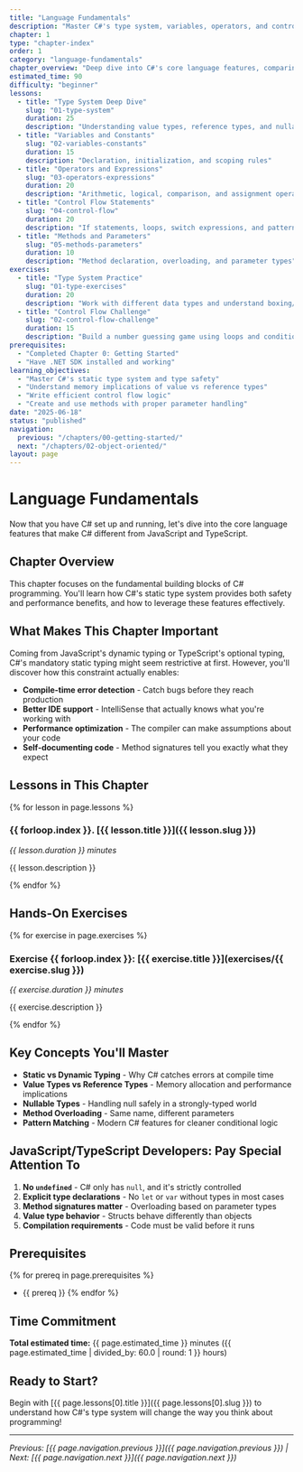 ```yaml
---
title: "Language Fundamentals"
description: "Master C#'s type system, variables, operators, and control structures"
chapter: 1
type: "chapter-index"
order: 1
category: "language-fundamentals"
chapter_overview: "Deep dive into C#'s core language features, comparing them to JavaScript/TypeScript equivalents and highlighting key differences."
estimated_time: 90
difficulty: "beginner"
lessons:
  - title: "Type System Deep Dive"
    slug: "01-type-system"
    duration: 25
    description: "Understanding value types, reference types, and nullable types"
  - title: "Variables and Constants"
    slug: "02-variables-constants"
    duration: 15
    description: "Declaration, initialization, and scoping rules"
  - title: "Operators and Expressions"
    slug: "03-operators-expressions"
    duration: 20
    description: "Arithmetic, logical, comparison, and assignment operators"
  - title: "Control Flow Statements"
    slug: "04-control-flow"
    duration: 20
    description: "If statements, loops, switch expressions, and pattern matching"
  - title: "Methods and Parameters"
    slug: "05-methods-parameters"
    duration: 10
    description: "Method declaration, overloading, and parameter types"
exercises:
  - title: "Type System Practice"
    slug: "01-type-exercises"
    duration: 20
    description: "Work with different data types and understand boxing/unboxing"
  - title: "Control Flow Challenge"
    slug: "02-control-flow-challenge"
    duration: 15
    description: "Build a number guessing game using loops and conditionals"
prerequisites:
  - "Completed Chapter 0: Getting Started"
  - "Have .NET SDK installed and working"
learning_objectives:
  - "Master C#'s static type system and type safety"
  - "Understand memory implications of value vs reference types"
  - "Write efficient control flow logic"
  - "Create and use methods with proper parameter handling"
date: "2025-06-18"
status: "published"
navigation:
  previous: "/chapters/00-getting-started/"
  next: "/chapters/02-object-oriented/"
layout: page
---
```


# Language Fundamentals

Now that you have C# set up and running, let's dive into the core language features that make C# different from JavaScript and TypeScript.

## Chapter Overview

This chapter focuses on the fundamental building blocks of C# programming. You'll learn how C#'s static type system provides both safety and performance benefits, and how to leverage these features effectively.

## What Makes This Chapter Important

Coming from JavaScript's dynamic typing or TypeScript's optional typing, C#'s mandatory static typing might seem restrictive at first. However, you'll discover how this constraint actually enables:

- **Compile-time error detection** - Catch bugs before they reach production
- **Better IDE support** - IntelliSense that actually knows what you're working with
- **Performance optimization** - The compiler can make assumptions about your code
- **Self-documenting code** - Method signatures tell you exactly what they expect

## Lessons in This Chapter

{% for lesson in page.lessons %}

### {{ forloop.index }}. [{{ lesson.title }}]({{ lesson.slug }})

_{{ lesson.duration }} minutes_

{{ lesson.description }}

{% endfor %}

## Hands-On Exercises

{% for exercise in page.exercises %}

### Exercise {{ forloop.index }}: [{{ exercise.title }}](exercises/{{ exercise.slug }})

_{{ exercise.duration }} minutes_

{{ exercise.description }}

{% endfor %}

## Key Concepts You'll Master

- **Static vs Dynamic Typing** - Why C# catches errors at compile time
- **Value Types vs Reference Types** - Memory allocation and performance implications
- **Nullable Types** - Handling null safely in a strongly-typed world
- **Method Overloading** - Same name, different parameters
- **Pattern Matching** - Modern C# features for cleaner conditional logic

## JavaScript/TypeScript Developers: Pay Special Attention To

1. **No `undefined`** - C# only has `null`, and it's strictly controlled
2. **Explicit type declarations** - No `let` or `var` without types in most cases
3. **Method signatures matter** - Overloading based on parameter types
4. **Value type behavior** - Structs behave differently than objects
5. **Compilation requirements** - Code must be valid before it runs

## Prerequisites

{% for prereq in page.prerequisites %}

- {{ prereq }}
  {% endfor %}

## Time Commitment

**Total estimated time:** {{ page.estimated_time }} minutes ({{ page.estimated_time | divided_by: 60.0 | round: 1 }} hours)

## Ready to Start?

Begin with [{{ page.lessons[0].title }}]({{ page.lessons[0].slug }}) to understand how C#'s type system will change the way you think about programming!

---

_Previous: [{{ page.navigation.previous }}]({{ page.navigation.previous }}) | Next: [{{ page.navigation.next }}]({{ page.navigation.next }})_
